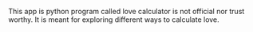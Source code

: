 This app is python program called love calculator is not official nor trust worthy. It is meant for exploring different ways to calculate love.
